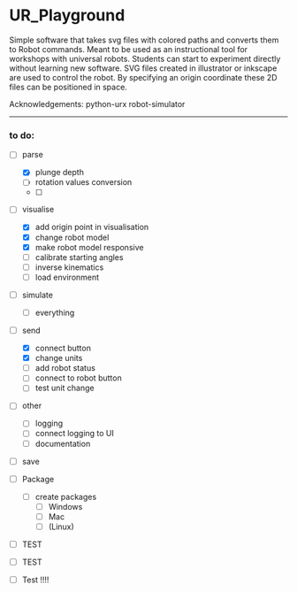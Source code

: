 # UR_Playground
 
Simple software that takes svg files with colored paths and converts them to Robot commands.
Meant to be used as an instructional tool for workshops with universal robots. Students can start to experiment directly without learning new software.
SVG files created in illustrator or inkscape are used to control the robot. By specifying an origin coordinate these 2D files can be positioned in space.

Acknowledgements:
python-urx
robot-simulator

___

### to do:
- [ ] parse
    - [x] plunge depth
    - [ ] rotation values conversion
    - [ ]

- [ ] visualise
    - [x] add origin point in visualisation
    - [X] change robot model
    - [x] make robot model responsive
    - [ ] calibrate starting angles
    - [ ] inverse kinematics
    - [ ] load environment

- [ ] simulate
    - [ ] everything

- [ ] send
    - [x] connect button
    - [x] change units
    - [ ] add robot status
    - [ ] connect to robot button
    - [ ] test unit change

- [ ] other
    - [ ] logging
    - [ ] connect logging to UI
    - [ ] documentation

- [ ] save

- [ ] Package
    - [ ] create packages
      - [ ] Windows
      - [ ] Mac
      - [ ] (Linux)

- [ ] TEST
- [ ] TEST
- [ ] Test !!!!
